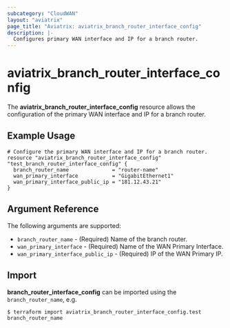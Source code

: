 ```yaml
---
subcategory: "CloudWAN"
layout: "aviatrix"
page_title: "Aviatrix: aviatrix_branch_router_interface_config"
description: |-
  Configures primary WAN interface and IP for a branch router.
---
```


# aviatrix_branch_router_interface_config

The **aviatrix_branch_router_interface_config** resource allows the configuration of the primary WAN interface and IP for a branch router.

## Example Usage

```hcl
# Configure the primary WAN interface and IP for a branch router.
resource "aviatrix_branch_router_interface_config" "test_branch_router_interface_config" {
  branch_router_name              = "router-name"
  wan_primary_interface           = "GigabitEthernet1"
  wan_primary_interface_public_ip = "181.12.43.21"
}
```

## Argument Reference

The following arguments are supported:

* `branch_router_name` - (Required) Name of the branch router.
* `wan_primary_interface` - (Required) Name of the WAN Primary Interface.
* `wan_primary_interface_public_ip` - (Required) IP of the WAN Primary IP.

## Import

**branch_router_interface_config** can be imported using the `branch_router_name`, e.g.

```
$ terraform import aviatrix_branch_router_interface_config.test branch_router_name
```
